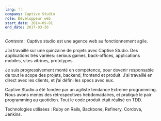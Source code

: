 ```yaml
---
lang: fr
company: Captive Studio
role: Développeur web
start_date: 2014-09-01
end_date: 2017-03-30
---
```


*Contexte* : Captive studio est une agence web au fonctionnement agile.

J’ai travaillé sur une quinzaine de projets avec Captive Studio. Des applications très variées: serious games, back-offices, applications mobiles, sites vitrines, prototypes.

Je suis progressivement monté en compétence, pour devenir responsable de tout le scope des projets, backend, frontend et produit. J’ai travaillé en direct avec les clients, et j’ai défini les specs avec eux.

Captive Studio a été fondée par un agiliste tendance Extreme programming. Nous avons menés des rétrospectives hebdomadaires, et pratiqué le pair programming au quotidien. Tout le code produit était réalisé en TDD.

Technologies utilisées : Ruby on Rails, Backbone, Refinery, Cordova, Jenkins.